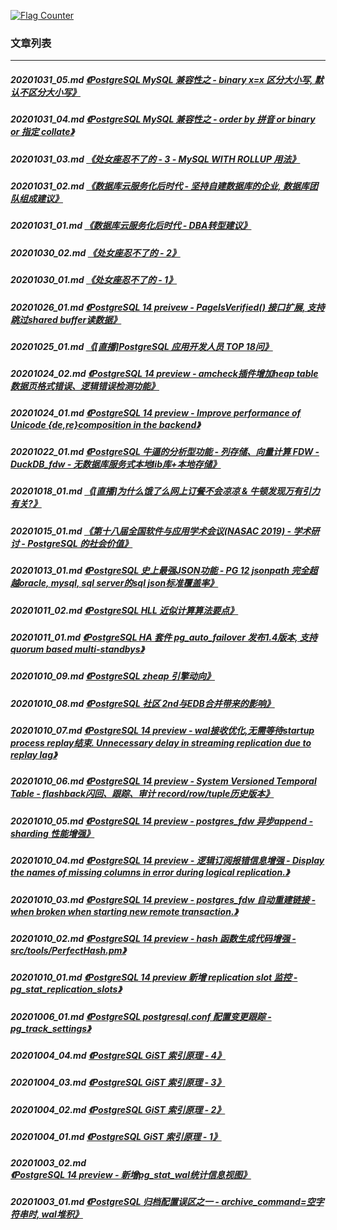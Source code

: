 <a rel="nofollow" href="http://info.flagcounter.com/h9V1"  ><img src="http://s03.flagcounter.com/count/h9V1/bg_FFFFFF/txt_000000/border_CCCCCC/columns_2/maxflags_12/viewers_0/labels_0/pageviews_0/flags_0/"  alt="Flag Counter"  border="0"  ></a>  
  
### 文章列表  
----  
##### 20201031_05.md   [《PostgreSQL MySQL 兼容性之 - binary x=x 区分大小写, 默认不区分大小写》](20201031_05.md)  
##### 20201031_04.md   [《PostgreSQL MySQL 兼容性之 - order by 拼音 or binary or 指定 collate》](20201031_04.md)  
##### 20201031_03.md   [《处女座忍不了的 - 3 - MySQL WITH ROLLUP 用法》](20201031_03.md)  
##### 20201031_02.md   [《数据库云服务化后时代 - 坚持自建数据库的企业, 数据库团队组成建议》](20201031_02.md)  
##### 20201031_01.md   [《数据库云服务化后时代 - DBA转型建议》](20201031_01.md)  
##### 20201030_02.md   [《处女座忍不了的 - 2》](20201030_02.md)  
##### 20201030_01.md   [《处女座忍不了的 - 1》](20201030_01.md)  
##### 20201026_01.md   [《PostgreSQL 14 preivew - PageIsVerified() 接口扩展, 支持跳过shared buffer读数据》](20201026_01.md)  
##### 20201025_01.md   [《[直播]PostgreSQL 应用开发人员 TOP 18问》](20201025_01.md)  
##### 20201024_02.md   [《PostgreSQL 14 preview - amcheck插件增加heap table数据页格式错误、逻辑错误检测功能》](20201024_02.md)  
##### 20201024_01.md   [《PostgreSQL 14 preview - Improve performance of Unicode {de,re}composition in the backend》](20201024_01.md)  
##### 20201022_01.md   [《PostgreSQL 牛逼的分析型功能 - 列存储、向量计算 FDW - DuckDB_fdw - 无数据库服务式本地lib库+本地存储》](20201022_01.md)  
##### 20201018_01.md   [《[直播]为什么饿了么网上订餐不会凉凉 & 牛顿发现万有引力有关?》](20201018_01.md)  
##### 20201015_01.md   [《第十八届全国软件与应用学术会议(NASAC 2019) - 学术研讨 - PostgreSQL 的社会价值》](20201015_01.md)  
##### 20201013_01.md   [《PostgreSQL 史上最强JSON功能 - PG 12 jsonpath 完全超越oracle, mysql, sql server的sql json标准覆盖率》](20201013_01.md)  
##### 20201011_02.md   [《PostgreSQL HLL 近似计算算法要点》](20201011_02.md)  
##### 20201011_01.md   [《PostgreSQL HA 套件 pg_auto_failover 发布1.4版本, 支持quorum based multi-standbys》](20201011_01.md)  
##### 20201010_09.md   [《PostgreSQL zheap 引擎动向》](20201010_09.md)  
##### 20201010_08.md   [《PostgreSQL 社区 2nd与EDB合并带来的影响》](20201010_08.md)  
##### 20201010_07.md   [《PostgreSQL 14 preview - wal接收优化,无需等待startup process replay结束. Unnecessary delay in streaming replication due to replay lag》](20201010_07.md)  
##### 20201010_06.md   [《PostgreSQL 14 preview - System Versioned Temporal Table - flashback闪回、跟踪、审计 record/row/tuple历史版本》](20201010_06.md)  
##### 20201010_05.md   [《PostgreSQL 14 preview - postgres_fdw 异步append - sharding 性能增强》](20201010_05.md)  
##### 20201010_04.md   [《PostgreSQL 14 preview - 逻辑订阅报错信息增强 - Display the names of missing columns in error during logical replication.》](20201010_04.md)  
##### 20201010_03.md   [《PostgreSQL 14 preview - postgres_fdw 自动重建链接 - when broken when starting new remote transaction.》](20201010_03.md)  
##### 20201010_02.md   [《PostgreSQL 14 preview - hash 函数生成代码增强 - src/tools/PerfectHash.pm》](20201010_02.md)  
##### 20201010_01.md   [《PostgreSQL 14 preview 新增 replication slot 监控 - pg_stat_replication_slots》](20201010_01.md)  
##### 20201006_01.md   [《PostgreSQL postgresql.conf 配置变更跟踪 - pg_track_settings》](20201006_01.md)  
##### 20201004_04.md   [《PostgreSQL GiST 索引原理 - 4》](20201004_04.md)  
##### 20201004_03.md   [《PostgreSQL GiST 索引原理 - 3》](20201004_03.md)  
##### 20201004_02.md   [《PostgreSQL GiST 索引原理 - 2》](20201004_02.md)  
##### 20201004_01.md   [《PostgreSQL GiST 索引原理 - 1》](20201004_01.md)  
##### 20201003_02.md   [《PostgreSQL 14 preview - 新增pg_stat_wal统计信息视图》](20201003_02.md)  
##### 20201003_01.md   [《PostgreSQL 归档配置误区之一 - archive_command=空字符串时, wal堆积》](20201003_01.md)  
